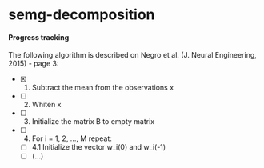 # semg-decomposition

#### Progress tracking

The following algorithm is described on Negro et al. (J. Neural Engineering,
2015) - page 3:

- [x] 1. Subtract the mean from the observations x
- [ ] 2. Whiten x
- [ ] 3. Initialize the matrix B to empty matrix
- [ ] 4. For i = 1, 2, ..., M repeat:
  - [ ] 4.1 Initialize the vector w\_i(0) and w\_i(-1)
  - [ ] (...)
